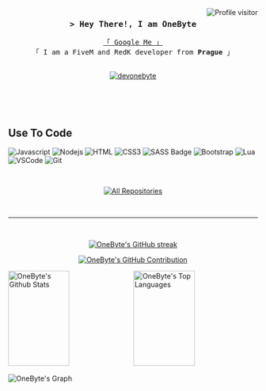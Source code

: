 <!--
<h2 align="center">
  Welcome to Al Siam World!
  <img src="https://media.giphy.com/media/hvRJCLFzcasrR4ia7z/giphy.gif" width="28">
</h2>
-->

<!--
<p align="center">
  <a href="https://github.com/devonebyte"><img src="https://readme-typing-svg.herokuapp.com/?lines=Self%20Taught%20Programmer;Front%20End%20Developer;1.5%2B%20years%20of%20coding%20experience;Always%20learning%20new%20things&center=true&width=380&height=45"></a>
</p>

 -->

<a href="https://komarev.com/ghpvc/?username=devonebyte">
  <img align="right" src="https://komarev.com/ghpvc/?username=devonebyte&label=Visitors&color=0e75b6&style=flat" alt="Profile visitor" />
</a>

<!-- Intro  -->
<h3 align="center">
        <samp>&gt; Hey There!, I am
                <b>OneByte</b>
        </samp>
</h3>


<p align="center"> 
  <samp>
    <a href="https://www.google.com/search?q=ONEBYTE">「 Google Me 」</a>
    <br>
    「 I am a FiveM and RedK developer from <b>Prague</b> 」
    <br>
    <br>
  </samp>
</p>

<p align="center">
 <a href="https://devonebyte.com" target="blank">
  <img src="https://img.shields.io/badge/Discord-5865F2?style=for-the-badge&logo=discord&logoColor=white" alt="devonebyte" />
 </a>
</p>
<br/>
<br/>
<br/>

## Use To Code
![Javascript](https://img.shields.io/badge/Javascript-F0DB4F?style=for-the-badge&logo=javascript&logoColor=black)
![Nodejs](https://img.shields.io/badge/Nodejs-3C873A?style=for-the-badge&logo=node.js&logoColor=white)
![HTML](https://img.shields.io/badge/HTML5-E34F26?style=for-the-badge&logo=html5&logoColor=white)
![CSS3](https://img.shields.io/badge/CSS3-1572B6?style=for-the-badge&logo=css3&logoColor=white)
![SASS Badge](https://img.shields.io/badge/Sass-CC6699?style=for-the-badge&logo=sass&logoColor=white)
![Bootstrap](https://img.shields.io/badge/Bootstrap-563D7C?style=for-the-badge&logo=bootstrap&logoColor=white)
![Lua](https://img.shields.io/badge/Lua-6B6BB3?style=for-the-badge&logo=lua&logoColor=white)
![VSCode](https://img.shields.io/badge/Visual_Studio-0078d7?style=for-the-badge&logo=vsc&logoColor=white)
![Git](https://img.shields.io/badge/Git-F05032?style=for-the-badge&logo=git&logoColor=white)

<br/>

<p align="center">
  <a href="https://github.com/devonebyte?tab=repositories" target="_blank"><img alt="All Repositories" title="All Repositories" src="https://img.shields.io/badge/-All%20Repos-2962FF?style=for-the-badge&logo=koding&logoColor=white"/></a>
</p>

<br/>
<hr/>
<br/>

<p align="center">
  <a href="https://github.com/devonebyte">
    <img src="https://github-readme-streak-stats.herokuapp.com/?user=devonebyte&theme=dark&background=0000" alt="OneByte's GitHub streak"/>
  </a>
</p>

<p align="center">
  <a href="https://github.com/devonebyte">
    <img src="https://github-profile-summary-cards.vercel.app/api/cards/profile-details?username=devonebyte&theme=dark" alt="OneByte's GitHub Contribution"/>
  </a>
</p>

<a> 
    <a href="https://github.com/devonebyte"><img alt="OneByte's Github Stats" src="https://denvercoder1-github-readme-stats.vercel.app/api?username=devonebyte&show_icons=true&count_private=true&theme=dark&bg_color=000" height="192px" width="49.5%"/></a>
  <a href="https://github.com/devonebyte"><img alt="OneByte's Top Languages" src="https://denvercoder1-github-readme-stats.vercel.app/api/top-langs/?username=devonebyte&langs_count=8&layout=compact&theme=dark&bg_color=000" height="192px" width="49.5%"/></a>
  <br/>
</a>


![OneByte's Graph](https://github-readme-activity-graph.vercel.app/graph?username=devonebyte&custom_title=OneByte's%20GitHub%20Activity%20Graph&bg_color=000&color=FFF&line=FF&point=FFF&area_color=FFFFFF&title_color=FFFFFF&area=true)
